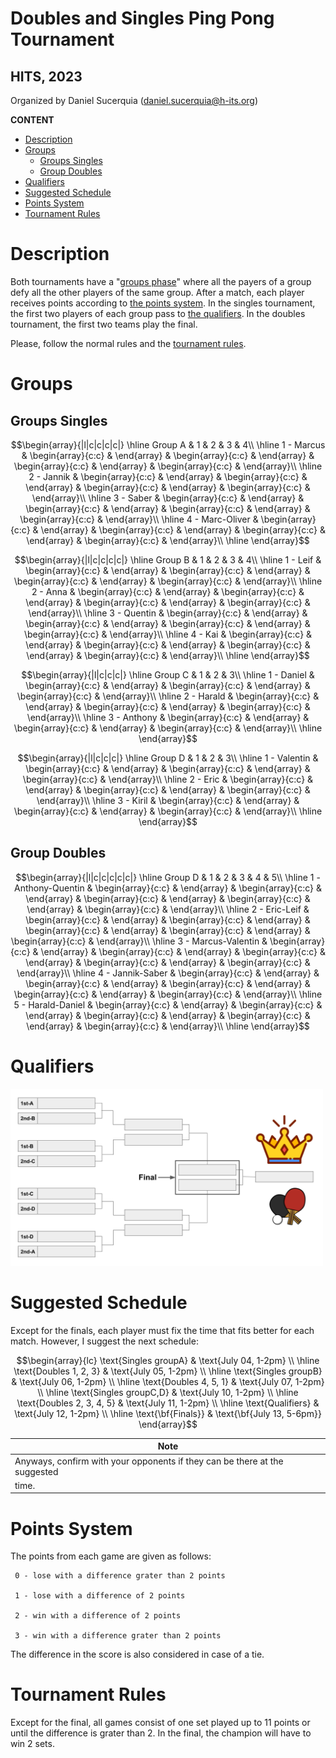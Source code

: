# Doubles and Singles Ping Pong Tournament
## HITS, 2023
Organized by Daniel Sucerquia (daniel.sucerquia@h-its.org)

**CONTENT**

- [Description](#description)
- [Groups](#groups)
  - [Groups Singles](#groups-singles)
  - [Group Doubles](#group-doubles)
- [Qualifiers](#qualifiers)
- [Suggested Schedule](#suggested-schedule)
- [Points System](#points-system)
- [Tournament Rules](#tournament-rules)

# Description

Both tournaments have a "[groups phase](#groups)" where all the payers of a group defy
all the other players of the same group. After a match, each player receives points
according to [the points system](#points-system). In the singles tournament,
the first two players of each group pass to [the qualifiers](#qualifiers). In
the doubles tournament, the first two teams play the final.

Please, follow the normal rules and the [tournament rules](#torunament-rules).

# Groups

## Groups Singles


```math
\begin{array}{|l|c|c|c|c|}
\hline
Group A &  1 &  2 &  3 &  4\\ \hline
1 - Marcus & \begin{array}{c:c} & \end{array} & \begin{array}{c:c} & \end{array} & \begin{array}{c:c} & \end{array} & \begin{array}{c:c} & \end{array}\\ \hline
2 - Jannik & \begin{array}{c:c} & \end{array} & \begin{array}{c:c} & \end{array} & \begin{array}{c:c} & \end{array} & \begin{array}{c:c} & \end{array}\\ \hline
3 - Saber & \begin{array}{c:c} & \end{array} & \begin{array}{c:c} & \end{array} & \begin{array}{c:c} & \end{array} & \begin{array}{c:c} & \end{array}\\ \hline
4 - Marc-Oliver & \begin{array}{c:c} & \end{array} & \begin{array}{c:c} & \end{array} & \begin{array}{c:c} & \end{array} & \begin{array}{c:c} & \end{array}\\ \hline
\end{array}
```

```math
\begin{array}{|l|c|c|c|c|}
\hline
Group B &  1 &  2 &  3 &  4\\ \hline
1 - Leif & \begin{array}{c:c} & \end{array} & \begin{array}{c:c} & \end{array} & \begin{array}{c:c} & \end{array} & \begin{array}{c:c} & \end{array}\\ \hline
2 - Anna & \begin{array}{c:c} & \end{array} & \begin{array}{c:c} & \end{array} & \begin{array}{c:c} & \end{array} & \begin{array}{c:c} & \end{array}\\ \hline
3 - Quentin & \begin{array}{c:c} & \end{array} & \begin{array}{c:c} & \end{array} & \begin{array}{c:c} & \end{array} & \begin{array}{c:c} & \end{array}\\ \hline
4 - Kai & \begin{array}{c:c} & \end{array} & \begin{array}{c:c} & \end{array} & \begin{array}{c:c} & \end{array} & \begin{array}{c:c} & \end{array}\\ \hline
\end{array}
```

```math
\begin{array}{|l|c|c|c|}
\hline
Group C &  1 &  2 &  3\\ \hline
1 - Daniel & \begin{array}{c:c} & \end{array} & \begin{array}{c:c} & \end{array} & \begin{array}{c:c} & \end{array}\\ \hline
2 - Harald & \begin{array}{c:c} & \end{array} & \begin{array}{c:c} & \end{array} & \begin{array}{c:c} & \end{array}\\ \hline
3 - Anthony & \begin{array}{c:c} & \end{array} & \begin{array}{c:c} & \end{array} & \begin{array}{c:c} & \end{array}\\ \hline
\end{array}
```

```math
\begin{array}{|l|c|c|c|}
\hline
Group D &  1 &  2 &  3\\ \hline
1 - Valentin & \begin{array}{c:c} & \end{array} & \begin{array}{c:c} & \end{array} & \begin{array}{c:c} & \end{array}\\ \hline
2 - Eric & \begin{array}{c:c} & \end{array} & \begin{array}{c:c} & \end{array} & \begin{array}{c:c} & \end{array}\\ \hline
3 - Kiril & \begin{array}{c:c} & \end{array} & \begin{array}{c:c} & \end{array} & \begin{array}{c:c} & \end{array}\\ \hline
\end{array}
```
## Group Doubles


```math
\begin{array}{|l|c|c|c|c|c|}
\hline
Group D &  1 &  2 &  3 &  4 &  5\\ \hline
1 - Anthony-Quentin & \begin{array}{c:c} & \end{array} & \begin{array}{c:c} & \end{array} & \begin{array}{c:c} & \end{array} & \begin{array}{c:c} & \end{array} & \begin{array}{c:c} & \end{array}\\ \hline
2 - Eric-Leif & \begin{array}{c:c} & \end{array} & \begin{array}{c:c} & \end{array} & \begin{array}{c:c} & \end{array} & \begin{array}{c:c} & \end{array} & \begin{array}{c:c} & \end{array}\\ \hline
3 - Marcus-Valentin & \begin{array}{c:c} & \end{array} & \begin{array}{c:c} & \end{array} & \begin{array}{c:c} & \end{array} & \begin{array}{c:c} & \end{array} & \begin{array}{c:c} & \end{array}\\ \hline
4 - Jannik-Saber & \begin{array}{c:c} & \end{array} & \begin{array}{c:c} & \end{array} & \begin{array}{c:c} & \end{array} & \begin{array}{c:c} & \end{array} & \begin{array}{c:c} & \end{array}\\ \hline
5 - Harald-Daniel & \begin{array}{c:c} & \end{array} & \begin{array}{c:c} & \end{array} & \begin{array}{c:c} & \end{array} & \begin{array}{c:c} & \end{array} & \begin{array}{c:c} & \end{array}\\ \hline
\end{array}
```

# Qualifiers

<img src="/qualifiers.png"  width="500">

# Suggested Schedule

Except for the finals, each player must fix the time that fits better for each match.
However, I suggest the next schedule:

```math
\begin{array}{lc}
\text{Singles groupA}                & \text{July 04, 1-2pm}  \\ \hline
\text{Doubles 1, 2, 3}               & \text{July 05, 1-2pm}  \\ \hline
\text{Singles groupB}                & \text{July 06, 1-2pm}  \\ \hline
\text{Doubles 4, 5, 1}               & \text{July 07, 1-2pm}  \\ \hline
\text{Singles groupC,D}              & \text{July 10, 1-2pm}  \\ \hline
\text{Doubles 2, 3, 4, 5}            & \text{July 11, 1-2pm}  \\ \hline
\text{Qualifiers}   & \text{July 12, 1-2pm}  \\ \hline
\text{\bf{Finals}}                   & \text{\bf{July 13, 5-6pm}}
\end{array}
```

| **Note** |
| ---         |
| Anyways, confirm with your opponents if they can be there at the suggested
time.|

# Points System

The points from each game are given as follows: 

	 0 - lose with a difference grater than 2 points 

	 1 - lose with a difference of 2 points 

	 2 - win with a difference of 2 points 

	 3 - win with a difference grater than 2 points

The difference in the score is also considered in case of a tie.

# Tournament Rules

Except for the final, all games consist of one set played up to 11 points or
until the difference is grater than 2. In the final, the champion will have to
win 2 sets.

